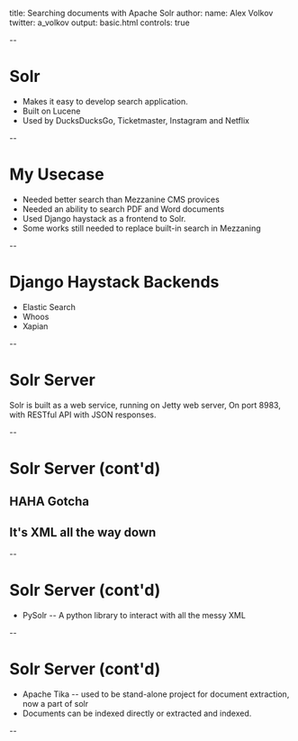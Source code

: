 title: Searching documents with Apache Solr
author:
    name: Alex Volkov
    twitter: a_volkov
output: basic.html
controls: true

--

# Solr

* Makes it easy to develop search application.
* Built on Lucene
* Used by DucksDucksGo, Ticketmaster, Instagram and Netflix

--

# My Usecase

* Needed better search than Mezzanine CMS provices
* Needed an ability to search PDF and Word documents
* Used Django haystack as a frontend to Solr.
* Some works still needed to replace built-in search in Mezzaning

--

# Django Haystack Backends

* Elastic Search
* Whoos
* Xapian

--

# Solr Server

Solr is built as a web service, running on Jetty web server,
On port 8983, with RESTful API with JSON responses.

--

# Solr Server (cont'd)

## HAHA Gotcha

## It's XML all the way down


--

# Solr Server (cont'd)

* PySolr -- A python library to interact with all the messy XML


--

# Solr Server (cont'd)

* Apache Tika -- used to be stand-alone project for document extraction, now a part of solr
* Documents can be indexed directly or extracted and indexed.


--